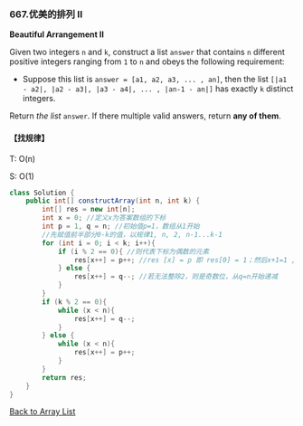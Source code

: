 ### 667.优美的排列 II

**Beautiful Arrangement II**

Given two integers `n` and `k`, construct a list `answer` that contains `n` different positive integers ranging from `1` to `n` and obeys the following requirement:

- Suppose this list is `answer = [a1, a2, a3, ... , an]`, then the list `[|a1 - a2|, |a2 - a3|, |a3 - a4|, ... , |an-1 - an|]` has exactly `k` distinct integers.

Return *the list* `answer`. If there multiple valid answers, return **any of them**.

 #### 【找规律】

T: O(n)

S: O(1)

```java
class Solution {
    public int[] constructArray(int n, int k) {
        int[] res = new int[n];
        int x = 0; //定义x为答案数组的下标
        int p = 1, q = n; //初始值p=1，数组从1开始
        //先赋值前半部分0-k的值，以规律1, n, 2, n-1...k-1
        for (int i = 0; i < k; i++){ 
            if (i % 2 == 0){ //则代表下标为偶数的元素
                res[x++] = p++; //res [x] = p 即 res[0] = 1；然后x+1=1 ,p+1=2
            } else {
                res[x++] = q--; //若无法整除2，则是奇数位，从q=n开始递减
            }
        }
        if (k % 2 == 0){
            while (x < n){
                res[x++] = q--;
            } 
        } else {
            while (x < n){
                res[x++] = p++;
            }
        }
        return res;
    }
}
```





[Back to Array List](https://github.com/xiaoshuzhao/leetcode-notes-java/blob/main/%E6%95%B0%E6%8D%AE%E7%BB%93%E6%9E%84/%E6%95%B0%E7%BB%84/Array%20List.md)

